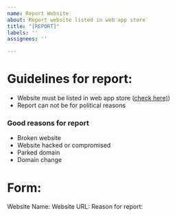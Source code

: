 ```yaml
---
name: Report Website
about: Report website listed in web app store
title: "[REPORT]"
labels: ''
assignees: ''

---
```


# Guidelines for report:
- Website must be listed in web app store ([check here)](https://github.com/risiOS/risi-webstream-repo/blob/main/repo.yml))
- Report can not be for political reasons

### Good reasons for report
- Broken website
- Website hacked or compromised
- Parked domain
- Domain change

# Form:
Website Name:
Website URL:
Reason for report:
